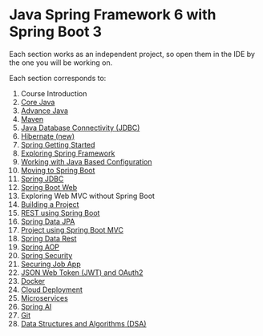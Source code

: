 # Java Spring Framework 6 with Spring Boot 3


Each section works as an independent project, so open them in the IDE by the one you will be working on.

Each section corresponds to:

1. Course Introduction
2. [Core Java](Seccion2)
3. [Advance Java](Seccion3)
4. [Maven](Seccion4)
5. [Java Database Connectivity (JDBC)](Seccion5)
6. [Hibernate (new)](Seccion27)
7. [Spring Getting Started](Seccion6)
8. [Exploring Spring Framework](Seccion7)
9. [Working with Java Based Configuration](Seccion8)
10. [Moving to Spring Boot](Seccion9)
11. [Spring JDBC](Seccion10)
12. [Spring Boot Web](Seccion11)
13. Exploring Web MVC without Spring Boot
14. [Building a Project](Seccion13)
15. [REST using Spring Boot](Seccion14)
16. [Spring Data JPA](Seccion15)
17. [Project using Spring Boot MVC](Seccion16)
18. [Spring Data Rest](Seccion17)
19. [Spring AOP](Seccion18)
20. [Spring Security](Seccion19)
21. [Securing Job App](Seccion20)
22. [JSON Web Token (JWT) and OAuth2](Seccion21)
23. [Docker](Seccion22)
24. [Cloud Deployment](Seccion23)
25. [Microservices](Seccion24)
26. [Spring AI](Seccion28)
27. [Git](Seccion25)
28. [Data Structures and Algorithms (DSA)](Seccion26)
